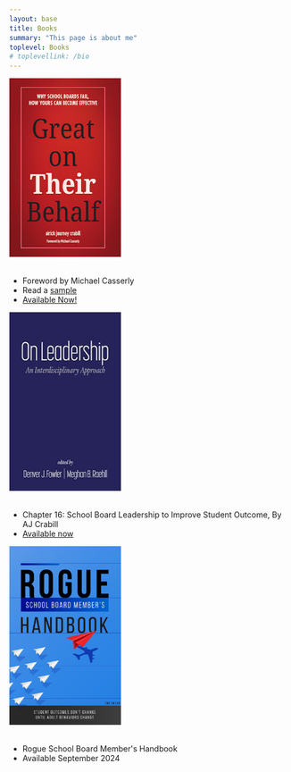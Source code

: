 ```yaml
---
layout: base
title: Books
summary: "This page is about me"
toplevel: Books
# toplevellink: /bio
---
```

  


   <div class="bookcell">  
      <a href="https://www.amazon.com/Great-Their-Behalf-School-Effective/dp/154453759X/"><img border="0" class="bookimg" data-original-height="868" data-original-width="618" height="320" src="../assets/img/gotb-flat-cover.jpg" width="200" /></a><br />
     <br/><ul><li>Foreword by Michael Casserly</li><li>Read a <a href="http://www.greatontheirbehalf.com">sample</a></li><li><a href="https://www.amazon.com/Great-Their-Behalf-School-Effective/dp/154453759X/">Available Now!</a></li></ul>
 </div>
   
   <div class="bookcell">
      <a href="https://www.amazon.com/Leadership-Interdisciplinary-Approach-Denver-Fowler/dp/B0BKHW457G" target="_blank"><img border="0" class="bookimg" data-original-height="396" data-original-width="263" height="320" src="../assets/img/on-leadership-cover.jpeg" width="200" /></a><br />
     <br/><ul><li>Chapter 16:&nbsp;School Board Leadership to Improve Student Outcome, By AJ Crabill</li>
 <li><a href="https://www.amazon.com/Leadership-Interdisciplinary-Approach-Denver-Fowler/dp/B0BKHW457G" target="_blank">Available now</a></li></ul>
 </div>
   
 <div class="bookcell">
      <img border="0" class="bookimg" data-original-height="396" data-original-width="263" height="320" src="../assets/img/rogue-handbook-cover.jpeg" width="200" /><br />
  <br/> <ul><li>Rogue School Board Member's Handbook</li>
     <li>Available September 2024</li></ul>
 </div>




